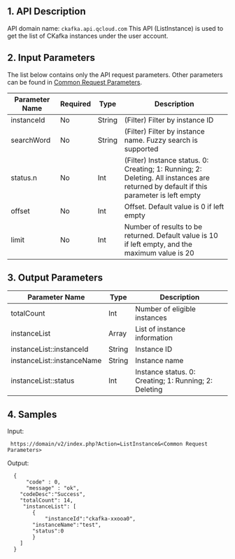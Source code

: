 ## 1. API Description
API domain name: `ckafka.api.qcloud.com`
This API (ListInstance) is used to get the list of CKafka instances under the user account.


## 2. Input Parameters

The list below contains only the API request parameters. Other parameters can be found in [Common Request Parameters](https://intl.cloud.tencent.com/document/product/597/10084).

| Parameter Name | Required | Type | Description |
|---------|---------|---------|---------|
| instanceId | No | String| (Filter) Filter by instance ID |
| searchWord | No | String | (Filter) Filter by instance name. Fuzzy search is supported |
|status.n | No |Int| (Filter) Instance status. 0: Creating; 1: Running; 2: Deleting. All instances are returned by default if this parameter is left empty |
|offset | No |Int| Offset. Default value is 0 if left empty |
|limit | No |Int| Number of results to be returned. Default value is 10 if left empty, and the maximum value is 20 |

## 3. Output Parameters

| Parameter Name | Type | Description |
|---------|---------|---------|
| totalCount | Int | Number of eligible instances |
| instanceList | Array | List of instance information |
| instanceList::instanceId | String| Instance ID |
| instanceList::instanceName | String| Instance name |
| instanceList::status | Int | Instance status. 0: Creating; 1: Running; 2: Deleting |

## 4. Samples

Input:

```
 https://domain/v2/index.php?Action=ListInstance&<Common Request Parameters>
```

Output:

```
  {
      "code" : 0,
      "message" : "ok",
	"codeDesc":"Success",
	"totalCount": 14,
     "instanceList": [
        {
            "instanceId":"ckafka-xxooa0",
		"instanceName":"test",
		"status":0
        }
    ]
  }

```






